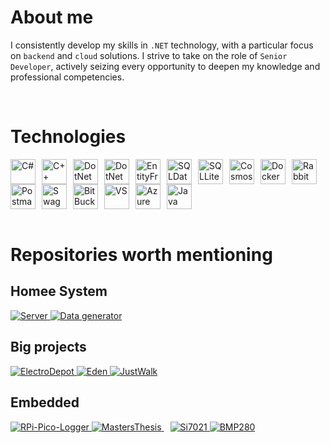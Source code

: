 # About me

I consistently develop my skills in `.NET` technology, with a particular focus on `backend` and `cloud` solutions. I strive to take on the role of `Senior Developer`, actively seizing every opportunity to deepen my knowledge and professional competencies.
       
<br>

# Technologies
<div style="display: flex; flex-wrap: wrap;">
  <img alt="C#" width="40px" style="padding-right:10px;" src="https://cdn.jsdelivr.net/gh/devicons/devicon@latest/icons/csharp/csharp-original.svg"/>
  <img alt="C++" width="40px" style="padding-right:10px;" src="https://cdn.jsdelivr.net/gh/devicons/devicon@latest/icons/cplusplus/cplusplus-original.svg" />
  <img alt="DotNetCore" width="40px" style="padding-right:10px;" src="https://cdn.jsdelivr.net/gh/devicons/devicon@latest/icons/dotnetcore/dotnetcore-original.svg" />
  <img alt="DotNet" width="40px" style="padding-right:10px;" src="https://cdn.jsdelivr.net/gh/devicons/devicon@latest/icons/dot-net/dot-net-original-wordmark.svg" />
  <img src="https://cdn.jsdelivr.net/gh/devicons/devicon@latest/icons/entityframeworkcore/entityframeworkcore-original.svg" 
  width="40px" style="padding-right:10px;" alt="EntityFramework"/>
  <img alt="SQLDatabase" width="40px" style="padding-right:10px;" src="https://cdn.jsdelivr.net/gh/devicons/devicon@latest/icons/azuresqldatabase/azuresqldatabase-original.svg" />
  <img alt="SQLLite" width="40px" style="padding-right:10px;" src="https://cdn.jsdelivr.net/gh/devicons/devicon@latest/icons/sqlite/sqlite-original.svg" />
  <img src="https://cdn.jsdelivr.net/gh/devicons/devicon@latest/icons/cosmosdb/cosmosdb-original.svg" 
  width="40px" style="padding-right:10px;" alt="CosmosDB"/>
  <img src="https://cdn.jsdelivr.net/gh/devicons/devicon@latest/icons/docker/docker-original.svg" 
  width="40px" style="padding-right:10px;" alt="Docker"/>
  <img src="https://cdn.jsdelivr.net/gh/devicons/devicon@latest/icons/rabbitmq/rabbitmq-original.svg" 
  width="40px" style="padding-right:10px;" alt="RabbitMQ"/>
  <img src="https://cdn.jsdelivr.net/gh/devicons/devicon@latest/icons/postman/postman-original.svg" 
  width="40px" style="padding-right:10px;" alt="Postman"/>
  <img alt="Swagger" width="40px" style="padding-right:10px;" src="https://cdn.jsdelivr.net/gh/devicons/devicon@latest/icons/swagger/swagger-original.svg" />
  <img alt="BitBucket" width="40px" style="padding-right:10px;" src="https://cdn.jsdelivr.net/gh/devicons/devicon@latest/icons/bitbucket/bitbucket-original-wordmark.svg" />
  <img alt="VS" width="40px" style="padding-right:10px;" src="https://cdn.jsdelivr.net/gh/devicons/devicon@latest/icons/visualstudio/visualstudio-original.svg" />
  <img src="https://cdn.jsdelivr.net/gh/devicons/devicon@latest/icons/azure/azure-original.svg" 
  width="40px" style="padding-right:10px;" alt="Azure"/>
  <img src="https://cdn.jsdelivr.net/gh/devicons/devicon@latest/icons/java/java-original.svg" 
  width="40px" style="padding-right:10px;" alt="Java"/>
</div>

<br>

# Repositories worth mentioning
## Homee System
<div align="left">
      <a href="https://github.com/HomeeSys/Server">
        <img src="https://github-readme-stats.vercel.app/api/pin/?username=HomeeSys&repo=Server&theme=transparent" alt="Server" />
    </a>
      <a href="https://github.com/HomeeSys/DataGenerator">
        <img src="https://github-readme-stats.vercel.app/api/pin/?username=HomeeSys&repo=DataGenerator&theme=transparent" alt="Data generator" />
    </a>
</div>

## Big projects
<div align="left">
    <a href="https://github.com/DarekKrawczyk/ElectroDepot">
        <img src="https://github-readme-stats.vercel.app/api/pin/?username=DarekKrawczyk&repo=ElectroDepot&theme=transparent" alt="ElectroDepot" />
    </a>
      <a href="https://github.com/EdenLanguage/Eden">
        <img src="https://github-readme-stats.vercel.app/api/pin/?username=EdenLanguage&repo=Eden&theme=transparent" alt="Eden" />
    </a>
          <a href="https://github.com/DarekKrawczyk/JustWalk">
        <img src="https://github-readme-stats.vercel.app/api/pin/?username=DarekKrawczyk&repo=JustWalk&theme=transparent" alt="JustWalk" />
    </a>
</div>

 ## Embedded
<div align="left">
    <a href="https://github.com/DarekKrawczyk/RPi-Pico-Logger">
        <img src="https://github-readme-stats.vercel.app/api/pin/?username=DarekKrawczyk&repo=RPi-Pico-Logger&theme=transparent" alt="RPi-Pico-Logger" />
    </a>
      <a href="https://github.com/DarekKrawczyk/MastersThesis" style="padding-right: 10px;">
    <img src="https://github-readme-stats.vercel.app/api/pin/?username=DarekKrawczyk&repo=MastersThesis&theme=transparent" alt="MastersThesis" />
  </a>
    <a href="https://github.com/DarekKrawczyk/Si7021">
        <img src="https://github-readme-stats.vercel.app/api/pin/?username=DarekKrawczyk&repo=Si7021&theme=transparent" alt="Si7021" />
    </a>
    <a href="https://github.com/DarekKrawczyk/BMP280">
        <img src="https://github-readme-stats.vercel.app/api/pin/?username=DarekKrawczyk&repo=BMP280&theme=transparent" alt="BMP280" />
    </a>
</div>